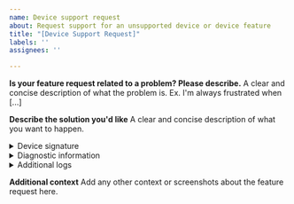 ```yaml
---
name: Device support request
about: Request support for an unsupported device or device feature
title: "[Device Support Request]"
labels: ''
assignees: ''

---
```


**Is your feature request related to a problem? Please describe.**
A clear and concise description of what the problem is. Ex. I'm always frustrated when [...]

**Describe the solution you'd like**
A clear and concise description of what you want to happen.

<details>
<!-- Device signature can be acquired by clicking on the "Zigbee Device Signature" button in the device settings view -->
<summary>Device signature</summary>

```yaml
Paste the device signature here.
Don't remove the extra breaklines outside the ``` marks.
```

</details>

<details>
<!-- Diagnostic information can be acquired by clicking on the "Download Diagnostics" button in the device settings view -->
<summary>Diagnostic information</summary>

```yaml
Paste the diagnostic information here.
Don't remove the extra breaklines outside the ``` marks.
```

</details>

<details>
<summary>Additional logs</summary>

```
Paste any additional debug logs here.
Don't remove the extra breaklines outside the ``` marks.
```

</details>

**Additional context**
Add any other context or screenshots about the feature request here.
